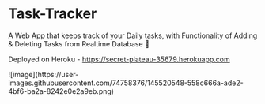 # Task-Tracker
A Web App that keeps track of your Daily tasks, with Functionality of Adding &amp; Deleting Tasks from Realtime Database 📝

Deployed on Heroku - https://secret-plateau-35679.herokuapp.com

<Preview>
![image](https://user-images.githubusercontent.com/74758376/145520548-558c666a-ade2-4bf6-ba2a-8242e0e2a9eb.png)



